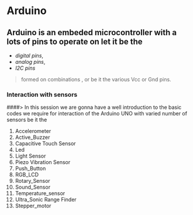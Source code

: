 # Arduino

## Arduino is an **embeded microcontroller**  with a lots of pins to operate on let it be the
 
 -  *digital pins*, 
 - *analog pins*,
 - *I2C pins*
> formed on combinations , or be it the various Vcc or Gnd pins.

### Interaction with sensors

####> In this session we are gonna have a well introduction to the basic codes we require for 
interaction of the Arduino UNO with varied number of sensors be it the
1.  Accelerometer
2.  Active_Buzzer
2.  Capacitive Touch Sensor
1.  Led
6.  Light Sensor 
10. Piezo Vibration Sensor
3.  Push_Button
5.  RGB_LCD
9.  Rotary_Sensor
4.  Sound_Sensor
8.  Temperature_sensor
11. Ultra_Sonic Range Finder
12. Stepper_motor
